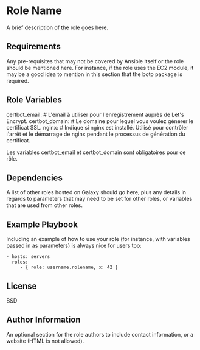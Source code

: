 Role Name
=========

A brief description of the role goes here.

Requirements
------------

Any pre-requisites that may not be covered by Ansible itself or the role should be mentioned here. For instance, if the role uses the EC2 module, it may be a good idea to mention in this section that the boto package is required.

Role Variables
--------------

certbot_email: # L'email à utiliser pour l'enregistrement auprès de Let's Encrypt.
certbot_domain: # Le domaine pour lequel vous voulez générer le certificat SSL.
nginx: # Indique si nginx est installé. Utilisé pour contrôler l'arrêt et le démarrage de nginx pendant le processus de génération du certificat.

Les variables certbot_email et certbot_domain sont obligatoires pour ce rôle.

Dependencies
------------

A list of other roles hosted on Galaxy should go here, plus any details in regards to parameters that may need to be set for other roles, or variables that are used from other roles.

Example Playbook
----------------

Including an example of how to use your role (for instance, with variables passed in as parameters) is always nice for users too:

    - hosts: servers
      roles:
         - { role: username.rolename, x: 42 }

License
-------

BSD

Author Information
------------------

An optional section for the role authors to include contact information, or a website (HTML is not allowed).
